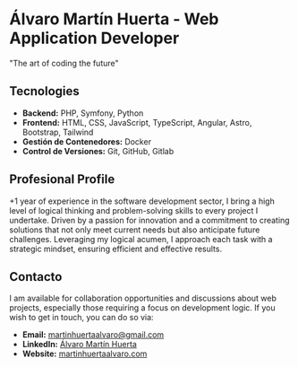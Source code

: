 # Álvaro Martín Huerta - Web Application Developer

"The art of coding the future"

## Tecnologies

- **Backend:** PHP, Symfony, Python
- **Frontend:** HTML, CSS, JavaScript, TypeScript, Angular, Astro, Bootstrap, Tailwind
- **Gestión de Contenedores:** Docker
- **Control de Versiones:** Git, GitHub, Gitlab

## Profesional Profile

+1 year of experience in the software development sector, I bring a high level of logical thinking and problem-solving skills to every project I undertake. Driven by a passion for innovation and a commitment to creating solutions that not only meet current needs but also anticipate future challenges. Leveraging my logical acumen, I approach each task with a strategic mindset, ensuring efficient and effective results.

## Contacto

I am available for collaboration opportunities and discussions about web projects, especially those requiring a focus on development logic. If you wish to get in touch, you can do so via:

- **Email:** martinhuertaalvaro@gmail.com
- **LinkedIn:** [Álvaro Martín Huerta](https://www.linkedin.com/in/tunombre/)
- **Website:** [martinhuertaalvaro.com](https://amh-nine.vercel.app/)




